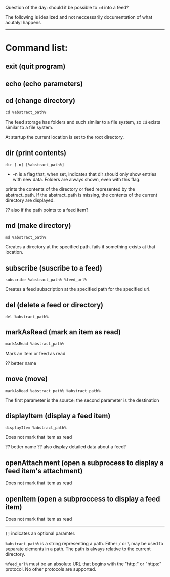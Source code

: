 Question of the day: should it be possible to `cd` into a feed?

The following is idealized and not neccessarily documentation of what acutalyl happens

----

# Command list:

## exit (quit program)

## echo (echo parameters)

## cd (change directory)

    cd %abstract_path%

The feed storage has folders and such similar to a file system, so `cd` exists similar to a file system.

At startup the current location is set to the root directory.

## dir (print contents)

    dir [-n] [%abstract_path%]

* -n is a flag that, when set, indicates that dir should only show entries with new data. Folders are always shown, even with this flag.

prints the contents of the directory or feed represented by the abstract_path.
If the abstract_path is missing, the contents of the current directory are
displayed.

?? also if the path points to a feed item?

## md (make directory)

    md %abstract_path%

Creates a directory at the specified path. fails if something exists at that location.

## subscribe (suscribe to a feed)

    subscribe %abstract_path% %feed_url%

Creates a feed subscription at the specified path for the specified url.

## del (delete a feed or directory)

    del %abstract_path%

## markAsRead (mark an item as read)

    markAsRead %abstract_path%

Mark an item or feed as read

?? better name

## move (move)

    markAsRead %abstract_path% %abstract_path%

The first parameter is the source; the second parameter is the destination

## displayItem (display a feed item)

    displayItem %abstract_path%

Does not mark that item as read

?? better name
?? also display detailed data about a feed?

## openAttachment (open a subprocess to display a feed item's attachment)

Does not mark that item as read

## openItem (open a subproccess to display a feed item)

Does not mark that item as read



----

`[]` indicates an optional paramter.

`%abstract_path%` is a string representing a path. Either `/` or `\` may be used
to separate elements in a path. The path is always relative to the current
directory.

`%feed_url%` must be an absolute URL that begins with the "http:" or "https:" protocol. No other protocols are supported.

